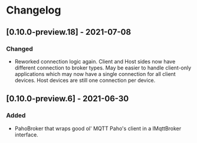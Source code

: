 # Changelog

## [0.10.0-preview.18] - 2021-07-08
### Changed
- Reworked connection logic again. Client and Host sides now have different connection to broker types. May be easier to handle client-only applications which may now have a single connection for all client devices. Host devices are still one connection per device.


## [0.10.0-preview.6] - 2021-06-30
### Added
- PahoBroker that wraps good ol' MQTT Paho's client in a IMqttBroker interface.